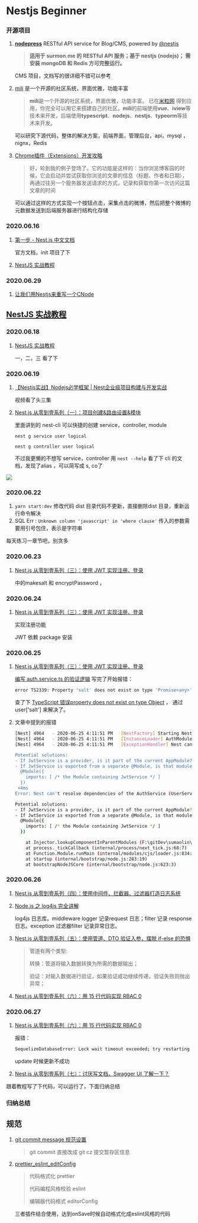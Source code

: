 # Nestjs Beginner
### 开源项目

1. [**nodepress**](https://github.com/surmon-china/nodepress) RESTful API service for Blog/CMS, powered by [@nestjs](https://github.com/nestjs) 

   > **适用于 surmon.me 的 RESTful API 服务；基于 nestjs (nodejs)； 需安装 mongoDB 和 Redis 方可完整运行。** 

   CMS 项目，文档写的很详细不错可以参考

2. [mili](https://github.com/shen100/mili)  是一个开源的社区系统，界面优雅，功能丰富 

   > **mili**是一个开源的社区系统，界面优雅，功能丰富。 已在[米粒网](https://www.golang123.com/) 得到应用，你完全可以用它来搭建自己的社区。**mili**的前端使用**vue**、**iview**等技术来开发，后端使用**typescript**、**nodejs**、**nestjs**、**typeorm**等技术来开发。

   可以研究下源代码，整体的解决方案，前端界面，管理后台，api，mysql ，nignx，Redis

3. [Chrome插件（Extensions）开发攻略](https://www.cnblogs.com/guogangj/p/3235703.html) 

   > 好，轮到我的例子登场了。它的功能是这样的：当你浏览博客园的时候，它会启动并尝试获取你浏览的文章的信息（标题、作者和日期），再通过往另一个服务器发送请求的方式，记录和获取你第一次访问这篇文章的时间

   可以通过这样的方式实现一个按钮点击，采集点击的微博，然后把整个微博的元数据发送到后端服务器进行结构化存储

### 2020.06.16

1. [第一步 - Nest.js 中文文档](https://docs.nestjs.cn/7/firststeps)  

   官方文档，init 项目了下

2. [NestJS 实战教程](<https://juejin.im/collection/5e893a1b6fb9a04d65a15400>)  



### 2020.06.29



1. [让我们用Nestjs来重写一个CNode](https://github.com/jiayisheji/blog/labels/Nest) 



### 







## [NestJS 实战教程](<https://juejin.im/collection/5e893a1b6fb9a04d65a15400>)  

### 2020.06.18

1. [NestJS 实战教程](<https://juejin.im/collection/5e893a1b6fb9a04d65a15400>)  

   一，二，三 看了下



### 2020.06.19

1. [【Nestjs实战】Nodejs必学框架 | Nest企业级项目构建与开发实战](https://www.bilibili.com/video/BV1bQ4y1A77L?p=5) 

   视频看了头三集

2. [Nest.js 从零到壹系列（一）：项目创建&路由设置&模块](https://juejin.im/post/5e708054f265da570f504905#heading-6) 

   里面讲到的 nest-cli 可以快捷的创建 service，controller, module

   `nest g service user logical`

   `nest g controller user logical` 

   不过我更懒的不想写 service，controller 用 `nest --help` 看了下 cli 的文档，发现了alias ，可以简写成 s, co了

![](F:\gitDev\sumaolin\study\readme\img\1.png)





### 2020.06.22

1. `yarn start:dev`  修改代码 dist 目录代码不更新，直接删除dist 目录，重新运行命令解决
2. SQL Err :   `Unknown column 'javascript' in 'where clause'`     传入的参数需要用引号包住，表示是字符串



每天练习一章节吧，别贪多



### 2020.06.23

1. [Nest.js 从零到壹系列（三）：使用 JWT 实现注册、登录](https://juejin.im/post/5e730e5e51882549522adf04) 

   中的makesalt 和 encryptPassword ，



### 2020.06.24 

1. [Nest.js 从零到壹系列（三）：使用 JWT 实现注册、登录](https://juejin.im/post/5e730e5e51882549522adf04) 

   实现注册功能

   JWT 依赖 package 安装



### 2020.06.25 

1. [Nest.js 从零到壹系列（三）：使用 JWT 实现注册、登录](https://juejin.im/post/5e730e5e51882549522adf04) 

   [编写 auth.service.ts 的验证逻辑](<https://juejin.im/post/5e730e5e51882549522adf04#heading-9>)  写完了开始报错：

   ```bash
   error TS2339: Property 'salt' does not exist on type 'Promise<any>'.
   ```

   查了下 [TypeScript 错误property does not exist on type Object](https://www.cnblogs.com/limbobark/p/10043769.html) ， 通过user['salt'] 来解决了。

2. 文章中提到的报错

   ```bash
   [Nest] 4964   - 2020-06-25 4:11:51 PM   [NestFactory] Starting Nest application...
   [Nest] 4964   - 2020-06-25 4:11:51 PM   [InstanceLoader] AuthModule dependencies initialized +30ms
   [Nest] 4964   - 2020-06-25 4:11:51 PM   [ExceptionHandler] Nest can't resolve dependencies of the AuthService (UserService, ?). Please make sure that the argument JwtService at index [1] is available in the AppModule context.
   
   Potential solutions:
   - If JwtService is a provider, is it part of the current AppModule?
   - If JwtService is exported from a separate @Module, is that module imported within AppModule?
     @Module({
       imports: [ /* the Module containing JwtService */ ]
     })
    +4ms
   Error: Nest can't resolve dependencies of the AuthService (UserService, ?). Please make sure that the argument JwtService at index [1] is available in the AppModule context.
   
   Potential solutions:
   - If JwtService is a provider, is it part of the current AppModule?
   - If JwtService is exported from a separate @Module, is that module imported within AppModule?
     @Module({
       imports: [ /* the Module containing JwtService */ ]
     })
   
       at Injector.lookupComponentInParentModules (F:\gitDev\sumaolin\study\nest-app\node_modules\@nestjs\core\injector\injector.js:191:19)
       at process._tickCallback (internal/process/next_tick.js:68:7)
       at Function.Module.runMain (internal/modules/cjs/loader.js:834:11)
       at startup (internal/bootstrap/node.js:283:19)
       at bootstrapNodeJSCore (internal/bootstrap/node.js:623:3)
   ```





### 2020.06.26

1. [Nest.js 从零到壹系列（四）：使用中间件、拦截器、过滤器打造日志系统](https://juejin.im/post/5e7460a5e51d4526ca15efa3) 

2. [Node.js 之 log4js 完全讲解](https://juejin.im/post/5e7460a5e51d4526ca15efa3) 

   log4js 日志库。middleware logger 记录request 日志；filter 记录 response 日志。exception 过滤器filter 记录异常日志。

3. [Nest.js 从零到壹系列（五）：使用管道、DTO 验证入参，摆脱 if-else 的恐惧](https://juejin.im/post/5e795c4f6fb9a07c867922da)  

   > 管道有两个类型:
   >
   > 转换：管道将输入数据转换为所需的数据输出；
   >
   > 验证：对输入数据进行验证，如果验证成功继续传递，验证失败则抛出异常；

4. [Nest.js 从零到壹系列（六）：用 15 行代码实现 RBAC 0](https://juejin.im/post/5e81466f51882573b75361e4) 





### 2020.06.27

1. [Nest.js 从零到壹系列（六）：用 15 行代码实现 RBAC 0](https://juejin.im/post/5e81466f51882573b75361e4) 

   报错： 

   ```bash
   SequelizeDatabaseError: Lock wait timeout exceeded; try restarting transaction
   ```

   update 时候更新不成功



2. [Nest.js 从零到壹系列（七）：讨厌写文档，Swagger UI 了解一下？](https://juejin.im/post/5e8ed1516fb9a03c5f73f34f) 



跟着教程写了下代码，可以运行了，下面归纳总结



### 归纳总结









































## 规范

1. [git commit message 规范设置](./readme/git_cmmit_message.md)

   > git commit 直接改成 git cz 提交暂存区信息

2. [prettier_eslint_editConfig](./readme/prettier_eslint_editConfig.md) 

   > 代码格式化 prettier
   >
   > 代码编程风格校验 eslint
   >
   > 编辑器代码格式 editorConfig


   三者插件结合使用，达到onSave时候自动格式化成eslint风格的代码

   
